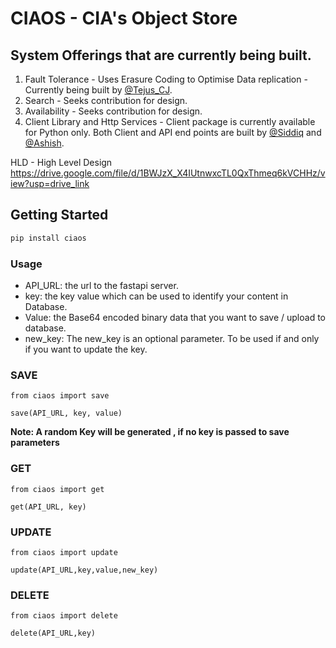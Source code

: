 # CIAOS - CIA's Object Store

## System Offerings that are currently being built. 
1. Fault Tolerance - Uses Erasure Coding to Optimise Data replication - Currently being built by [@Tejus_CJ](https://github.com/Tejas-ChandraShekarRaju).
2. Search - Seeks contribution for design.
3. Availability - Seeks contribution for design.
4. Client Library and Http Services - Client package is currently available for Python only. Both Client and API end points are built by [@Siddiq](https://github.com/noobed-max) and [@Ashish](https://github.com/Ashish9738).

HLD - High Level Design
https://drive.google.com/file/d/1BWJzX_X4IUtnwxcTL0QxThmeq6kVCHHz/view?usp=drive_link

## Getting Started

```bash
pip install ciaos
```

### Usage
- API_URL: the url to the fastapi server.
- key: the key value which can be used to identify your content in Database.
- Value: the Base64 encoded binary data that you want to save / upload to database.
- new_key: The new_key is an optional parameter. To be used if and only if you want to update the key.

### SAVE

```
from ciaos import save

save(API_URL, key, value)

```
**Note: A random Key will be generated , if no key is passed to save parameters**

### GET

```
from ciaos import get

get(API_URL, key)
```

### UPDATE

```
from ciaos import update

update(API_URL,key,value,new_key)
```

### DELETE

```
from ciaos import delete

delete(API_URL,key)
```


